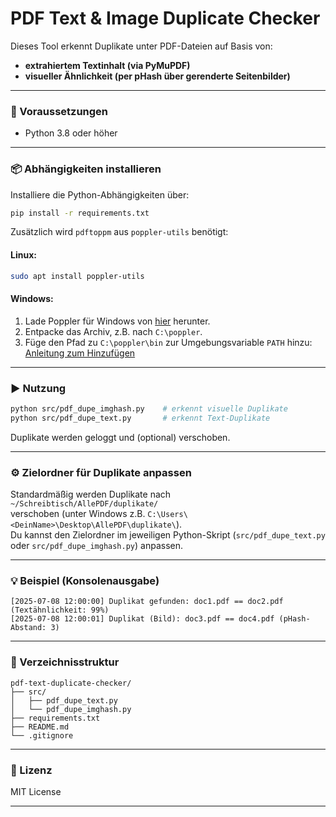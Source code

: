 
# PDF Text & Image Duplicate Checker

Dieses Tool erkennt Duplikate unter PDF-Dateien auf Basis von:

- **extrahiertem Textinhalt (via PyMuPDF)**
- **visueller Ähnlichkeit (per pHash über gerenderte Seitenbilder)**

---

### 🐍 Voraussetzungen

- Python 3.8 oder höher

---

### 📦 Abhängigkeiten installieren

Installiere die Python-Abhängigkeiten über:

```bash
pip install -r requirements.txt
```

Zusätzlich wird `pdftoppm` aus `poppler-utils` benötigt:

#### Linux:
```bash
sudo apt install poppler-utils
```

#### Windows:
1. Lade Poppler für Windows von [hier](http://blog.alivate.com.au/poppler-windows/) herunter.
2. Entpacke das Archiv, z.B. nach `C:\poppler`.
3. Füge den Pfad zu `C:\poppler\bin` zur Umgebungsvariable `PATH` hinzu:  
   [Anleitung zum Hinzufügen](https://www.architectryan.com/2018/03/17/add-to-the-path-on-windows-10/)

---

### ▶️ Nutzung

```bash
python src/pdf_dupe_imghash.py    # erkennt visuelle Duplikate
python src/pdf_dupe_text.py       # erkennt Text-Duplikate
```

Duplikate werden geloggt und (optional) verschoben.

---

### ⚙️ Zielordner für Duplikate anpassen

Standardmäßig werden Duplikate nach  
`~/Schreibtisch/AllePDF/duplikate/`  
verschoben (unter Windows z.B. `C:\Users\<DeinName>\Desktop\AllePDF\duplikate\`).  
Du kannst den Zielordner im jeweiligen Python-Skript (`src/pdf_dupe_text.py` oder `src/pdf_dupe_imghash.py`) anpassen.

---

### 💡 Beispiel (Konsolenausgabe)

```
[2025-07-08 12:00:00] Duplikat gefunden: doc1.pdf == doc2.pdf (Textähnlichkeit: 99%)
[2025-07-08 12:00:01] Duplikat (Bild): doc3.pdf == doc4.pdf (pHash-Abstand: 3)
```

---

### 📂 Verzeichnisstruktur

```
pdf-text-duplicate-checker/
├── src/
│   ├── pdf_dupe_text.py
│   └── pdf_dupe_imghash.py
├── requirements.txt
├── README.md
└── .gitignore
```

---

### 📝 Lizenz

MIT License

---


